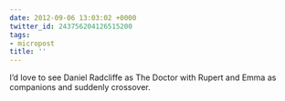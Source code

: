 ```yaml
---
date: 2012-09-06 13:03:02 +0000
twitter_id: 243756204126515200
tags:
- micropost
title: ''
---
```


I’d love to see Daniel Radcliffe as The Doctor with Rupert and Emma as companions and suddenly crossover.
